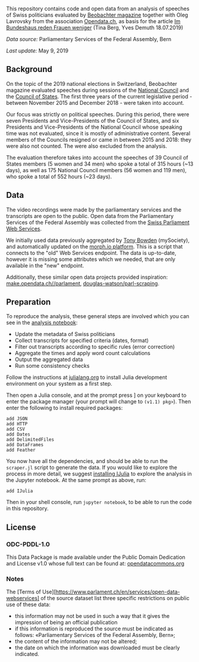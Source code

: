 This repository contains code and open data from an analysis of speeches of Swiss politicians evaluated by [Beobachter magazine](https://en.wikipedia.org/wiki/Beobachter_(magazine)) together with Oleg Lavrovsky from the association [Opendata.ch](https://opendata.ch), as basis for the article [Im Bundeshaus reden Frauen weniger](https://www.beobachter.ch/politik/wahlen-2019/long-read/datenanalyse-im-bundeshaus-reden-frauen-weniger) (Tina Berg, Yves Demuth 18.07.2019)

_Data source:_ Parliamentary Services of the Federal Assembly, Bern

_Last update:_ May 9, 2019

## Background

On the topic of the 2019 national elections in Switzerland, Beobachter magazine evaluated speeches during sessions of the [National Council](https://www.parlament.ch/en/organe/national-council) and the [Council of States](https://www.parlament.ch/en/organe/council-of-states). The first three years of the current legislative period - between November 2015 and December 2018 - were taken into account. 

Our focus was strictly on political speeches. During this period, there were seven Presidents and Vice-Presidents of the Council of States, and six Presidents and Vice-Presidents of the National Council whose speaking time was not evaluated, since it is mostly of administrative content. Several members of the Councils resigned or came in between 2015 and 2018: they were also not counted. The  were also excluded from the analysis. 

The evaluation therefore takes into account the speeches of 39 Council of States members (5 women and 34 men) who spoke a total of 315 hours (~13 days), as well as 175 National Council members (56 women and 119 men), who spoke a total of 552 hours (~23 days). 

## Data

The video recordings were made by the parliamentary services and the transcripts are open to the public. Open data from the Parliamentary Services of the Federal Assembly was collected from the [Swiss Parliament Web Services](https://www.parlament.ch/en/services/open-data-webservices).

We initially used data previously aggregated by [Tony Bowden](https://github.com/tmtmtmtm) (mySociety), and automatically updated on the [morph.io platform](https://morph.io/tmtmtmtm/switzerland-parlament). This is a script that connects to the "old" Web Services endpoint. The data is up-to-date, however it is missing some attributes which we needed, that are only available in the "new" endpoint.

Additionally, these similar open data projects provided inspiration: [make.opendata.ch//parlament](http://make.opendata.ch/wiki/project:parlament), [douglas-watson/parl-scraping](https://github.com/douglas-watson/parl-scraping.git).

## Preparation

To reproduce the analysis, these general steps are involved which you can see in the [analysis notebook](scraper.ipynb):

- Update the metadata of Swiss politicians
- Collect transcripts for specified criteria (dates, format)
- Filter out transcripts according to specific rules (error correction)
- Aggregate the times and apply word count calculations
- Output the aggregated data
- Run some consistency checks

Follow the instructions at [julialang.org](https://julialang.org/) to install Julia development environment on your system as a first step. 

Then open a Julia console, and at the prompt press ] on your keyboard to enter the package manager (your prompt will change to `(v1.1) pkg>`). Then enter the following to install required packages:

```
add JSON
add HTTP
add CSV
add Dates
add DelimitedFiles
add DataFrames
add Feather
```

You now have all the dependencies, and should be able to run the `scraper.jl` script to generate the data. If you would like to explore the process in more detail, we suggest [installing IJulia](https://github.com/JuliaLang/IJulia.jl#installation) to explore the analysis in the Jupyter notebook. At the same prompt as above, run:

`add IJulia`

Then in your shell console, run `jupyter notebook`, to be able to run the code in this repository.

## License

### ODC-PDDL-1.0

This Data Package is made available under the Public Domain Dedication and License v1.0 whose full text can be found at: [opendatacommons.org](http://www.opendatacommons.org/licenses/pddl/1.0/)

### Notes

The [Terms of Use][https://www.parlament.ch/en/services/open-data-webservices] of the source dataset list three specific restrictions on public use of these data:

- this information may not be used in such a way that it gives the impression of being an official publication
- if this information is reproduced the source must be indicated as follows: «Parliamentary Services of the Federal Assembly, Bern»;
- the content of the information may not be altered;
- the date on which the information was downloaded must be clearly indicated.
